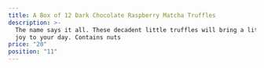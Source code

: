 ```yaml
---
title: A Box of 12 Dark Chocolate Raspberry Matcha Truffles
description: >-
  The name says it all. These decadent little truffles will bring a little extra
  joy to your day. Contains nuts
price: "20"
position: "11"
---
```

